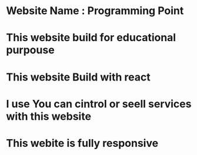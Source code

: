 # Website Name : Programming Point

# This website build for educational purpouse
# This website Build with react
# I use You can cintrol or seell services with this website 
# This webite is fully responsive

